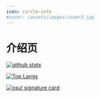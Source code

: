 ```yaml
---
icon: circle-info
#cover: /assets/images/cover3.jpg
---
```


# 介绍页

[![github stats](https://github-readme-stats.vercel.app/api?bg_color=0000&text_color=888&hide_border=true&username=Chinasd1st&hide=contribs&show_icons=true&count_private=true)](https://github.com/anuraghazra/github-readme-stats)

[![Top Langs](https://github-readme-stats.vercel.app/api/top-langs/?bg_color=0000&text_color=888&hide_border=true&username=Chinasd1st&layout=compact)](https://github.com/anuraghazra/github-readme-stats)

[![osu! signature card](https://osu-sig.vercel.app/card?user=Silentnrtx&mode=mania&lang=en&animation=true&hue=200)](https://osu.ppy.sh/u/Silentnrtx)
